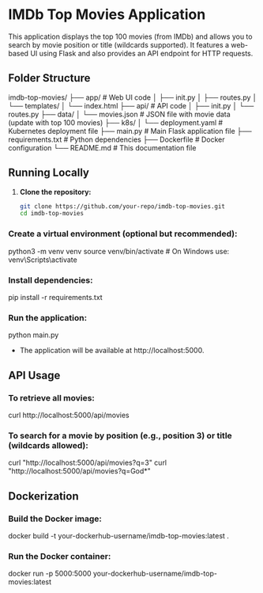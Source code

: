 # IMDb Top Movies Application

This application displays the top 100 movies (from IMDb) and allows you to search by movie position or title (wildcards supported). It features a web-based UI using Flask and also provides an API endpoint for HTTP requests.

## Folder Structure

imdb-top-movies/ ├── app/ # Web UI code │ ├── init.py │ ├── routes.py │ └── templates/ │ └── index.html ├── api/ # API code │ ├── init.py │ └── routes.py ├── data/ │ └── movies.json # JSON file with movie data (update with top 100 movies) ├── k8s/ │ └── deployment.yaml # Kubernetes deployment file ├── main.py # Main Flask application file ├── requirements.txt # Python dependencies ├── Dockerfile # Docker configuration └── README.md # This documentation file


## Running Locally

1. **Clone the repository:**
   ```bash
   git clone https://github.com/your-repo/imdb-top-movies.git
   cd imdb-top-movies

### Create a virtual environment (optional but recommended):
python3 -m venv venv
source venv/bin/activate   # On Windows use: venv\Scripts\activate

### Install dependencies:
pip install -r requirements.txt

### Run the application:
python main.py
* The application will be available at http://localhost:5000.

## API Usage

### To retrieve all movies:
curl http://localhost:5000/api/movies

### To search for a movie by position (e.g., position 3) or title (wildcards allowed):
curl "http://localhost:5000/api/movies?q=3"
curl "http://localhost:5000/api/movies?q=God*"

## Dockerization

### Build the Docker image:
docker build -t your-dockerhub-username/imdb-top-movies:latest .

### Run the Docker container:
docker run -p 5000:5000 your-dockerhub-username/imdb-top-movies:latest

